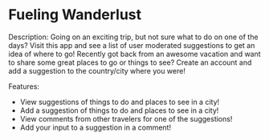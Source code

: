 # Fueling Wanderlust

Description: Going on an exciting trip, but not sure what to do on one of the days? Visit this app and see a list of user moderated suggestions to get an idea of where to go! Recently got back from an awesome vacation and want to share some great places to go or things to see? Create an account and add a suggestion to the country/city where you were!

Features:
- View suggestions of things to do and places to see in a city!
- Add a suggestion of things to do and places to see in a city!
- View comments from other travelers for one of the suggestions!
- Add your input to a suggestion in a comment!
